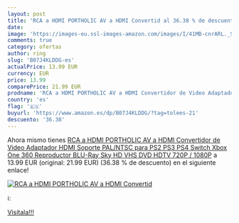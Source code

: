 ```yaml
---
layout: post
title: 'RCA a HDMI PORTHOLIC AV a HDMI Convertid al 36.38 % de descuento'
date: 
image: 'https://images-eu.ssl-images-amazon.com/images/I/41MB-cnrARL._SL200_.jpg'
comments: true
category: ofertas
author: ring
slug: 'B07J4KLDDG-es'
actualPrice: 13.99 EUR
currency: EUR
price: 13.99
comparePrice: 21.99 EUR
prodname: 'RCA a HDMI PORTHOLIC AV a HDMI Convertidor de Video Adaptador HDMI Soporte PAL/NTSC para PS2 PS3 PS4 Switch Xbox One 360 Reproductor BLU-Ray Sky HD VHS DVD HDTV 720P / 1080P'
country: 'es'
flag: '🇪🇸'
buyurl: 'https://www.amazon.es/dp/B07J4KLDDG/?tag=tolees-21'
descuento: '36.38'
---
```


Ahora mismo tienes [RCA a HDMI PORTHOLIC AV a HDMI Convertidor de Video Adaptador HDMI Soporte PAL/NTSC para PS2 PS3 PS4 Switch Xbox One 360 Reproductor BLU-Ray Sky HD VHS DVD HDTV 720P / 1080P](https://www.amazon.es/dp/B07J4KLDDG/?tag=tolees-21) a 13.99 EUR (original: 21.99 EUR) (36.38 %  de descuento) en el siguiente enlace!

[![RCA a HDMI PORTHOLIC AV a HDMI Convertid](https://images-eu.ssl-images-amazon.com/images/I/41MB-cnrARL._SL200_.jpg)](https://www.amazon.es/dp/B07J4KLDDG/?tag=tolees-21)

ℹ️:


[Visítala!!!](https://www.amazon.es/dp/B07J4KLDDG/?tag=tolees-21)
